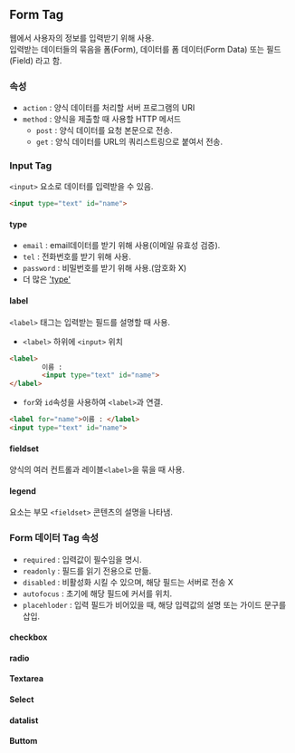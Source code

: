 ## Form Tag
웹에서 사용자의 정보를 입력받기 위해 사용.<br>
입력받는 데이터들의 묶음을 폼(Form), 데이터를 폼 데이터(Form Data) 또는 필드(Field) 라고 함.

### 속성
- `action` : 양식 데이터를 처리할 서버 프로그램의 URI
- `method` : 양식을 제출할 때 사용할 HTTP 메서드<br>
  - `post` : 양식 데이터를 요청 본문으로 전송.<br>
  - `get` : 양식 데이터를 URL의 쿼리스트링으로 붙여서 전송.<br>

### Input Tag
`<input>` 요소로 데이터를 입력받을 수 있음.
```html
<input type="text" id="name">
```
#### type
- `email` : email데이터를 받기 위해 사용(이메일 유효성 검증).
- `tel` : 전화번호를 받기 위해 사용.
- `password` : 비밀번호를 받기 위해 사용.(암호화 X)
- 더 많은 ['type'](https://developer.mozilla.org/en-US/docs/Web/HTML/Reference/Elements/input)

#### label
`<label>` 태그는 입력받는 필드를 설명할 때 사용.
- `<label>` 하위에 `<input>` 위치
 ```html
<label>
         이름 :
         <input type="text" id="name">
</label>
```
- `for`와 `id`속성을 사용하여 `<label>`과 연결.
```html
<label for="name">이름 : </label>
<input type="text" id="name">
```
#### fieldset
양식의 여러 컨트롤과 레이블`<label>`을 묶을 때 사용.

#### legend
요소는 부모 `<fieldset>` 콘텐츠의 설명을 나타냄.

### Form 데이터 Tag 속성
- `required` : 입력값이 필수임을 명시.
- `readonly` : 필드를 읽기 전용으로 만듦.
- `disabled` : 비활성화 시킬 수 있으며, 해당 필드는 서버로 전송 X
- `autofocus` : 초기에 해당 필드에 커서를 위치.
- `placehloder` : 입력 필드가 비어있을 때, 해당 입력값의 설명 또는 가이드 문구를 삽입.

#### checkbox
#### radio
#### Textarea
#### Select
#### datalist
#### Buttom
